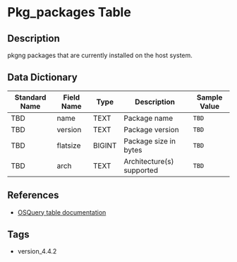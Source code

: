 # Pkg_packages Table

## Description
pkgng packages that are currently installed on the host system.

## Data Dictionary
|Standard Name|Field Name|Type|Description|Sample Value|
|---|---|---|---|---|
|TBD|name|TEXT|Package name|`TBD`|
|TBD|version|TEXT|Package version|`TBD`|
|TBD|flatsize|BIGINT|Package size in bytes|`TBD`|
|TBD|arch|TEXT|Architecture(s) supported|`TBD`|

## References
* [OSQuery table documentation](https://osquery.io/schema/current#pkg_packages)

## Tags
* version_4.4.2